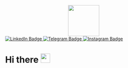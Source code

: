<div id="header" align="center">
  <img src="https://media.giphy.com/media/v1.Y2lkPTc5MGI3NjExOGI1YnZibnp2ZHQ2OWJnMXlkZ3VnNWgzOGN2NGkwY2Y2OWFxNnNjMyZlcD12MV9pbnRlcm5hbF9naWZfYnlfaWQmY3Q9Zw/YbXLZ6dymH758xSEbM/giphy.gif" width="100"/>
</div>

<div id="badges">
  <a href="https://www.linkedin.com/in/pavel-shcherbo-8b7b901a9/">
    <img src="https://img.shields.io/badge/LinkedIn-blue?style=for-the-badge&logo=linkedin&logoColor=white" alt="LinkedIn Badge"/>
  </a>
  <a href="https://t.me/pasha_shcherbo">
    <img src="https://img.shields.io/badge/Telegram-2CA5E0?style=for-the-badge&logo=telegram&logoColor=white" alt="Telegram Badge"/>
  </a>
  <a href="https://www.instagram.com/p.shcherbo/">
    <img src="https://img.shields.io/badge/Instagram-E4405F?style=for-the-badge&logo=instagram&logoColor=white" alt="Instagram Badge"/>
  </a>
</div>

<img src="https://komarev.com/ghpvc/?username=Pavel-Shcherbo&style=flat-square&color=blue" alt=""/>

<h1>
 Hi there
  <img src="https://media.giphy.com/media/hvRJCLFzcasrR4ia7z/giphy.gif" width="30px"/>
</h1>

